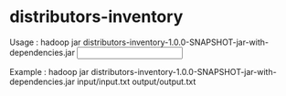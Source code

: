 distributors-inventory
======================

Usage : hadoop jar distributors-inventory-1.0.0-SNAPSHOT-jar-with-dependencies.jar <input path in hdfs> <output path in hdfs>

Example : hadoop jar distributors-inventory-1.0.0-SNAPSHOT-jar-with-dependencies.jar input/input.txt output/output.txt
